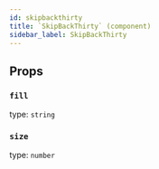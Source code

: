 ```yaml
---
id: skipbackthirty
title: `SkipBackThirty` (component)
sidebar_label: SkipBackThirty
---
```



Props
-----

### `fill`

type: `string`


### `size`

type: `number`


